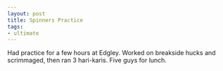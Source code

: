 ```yaml
---
layout: post
title: Spinners Practice
tags:
- ultimate
---
```


Had practice for a few hours at Edgley. Worked on breakside hucks and scrimmaged, then ran 3 hari-karis. Five guys for lunch.
